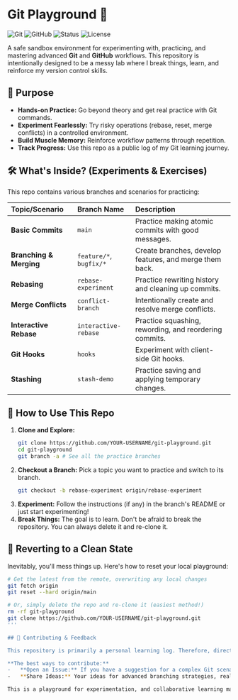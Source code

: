 # Git Playground 🎯

![Git](https://img.shields.io/badge/Git-F05032?style=for-the-badge&logo=git&logoColor=white)
![GitHub](https://img.shields.io/badge/GitHub-100000?style=for-the-badge&logo=github&logoColor=white)
![Status](https://img.shields.io/badge/Status-Active%20%2F%20Experimental-brightgreen)
![License](https://img.shields.io/badge/License-MIT-lightgrey)

A safe sandbox environment for experimenting with, practicing, and mastering advanced **Git** and **GitHub** workflows. This repository is intentionally designed to be a messy lab where I break things, learn, and reinforce my version control skills.

## 🚀 Purpose

-   **Hands-on Practice:** Go beyond theory and get real practice with Git commands.
-   **Experiment Fearlessly:** Try risky operations (rebase, reset, merge conflicts) in a controlled environment.
-   **Build Muscle Memory:** Reinforce workflow patterns through repetition.
-   **Track Progress:** Use this repo as a public log of my Git learning journey.

## 🛠️ What's Inside? (Experiments & Exercises)

This repo contains various branches and scenarios for practicing:

| Topic/Scenario | Branch Name | Description |
| :--- | :--- | :--- |
| **Basic Commits** | `main` | Practice making atomic commits with good messages. |
| **Branching & Merging** | `feature/*`, `bugfix/*` | Create branches, develop features, and merge them back. |
| **Rebasing** | `rebase-experiment` | Practice rewriting history and cleaning up commits. |
| **Merge Conflicts** | `conflict-branch` | Intentionally create and resolve merge conflicts. |
| **Interactive Rebase** | `interactive-rebase` | Practice squashing, rewording, and reordering commits. |
| **Git Hooks** | `hooks` | Experiment with client-side Git hooks. |
| **Stashing** | `stash-demo` | Practice saving and applying temporary changes. |

## 📖 How to Use This Repo

1.  **Clone and Explore:**
    ```bash
    git clone https://github.com/YOUR-USERNAME/git-playground.git
    cd git-playground
    git branch -a # See all the practice branches
    ```
2.  **Checkout a Branch:** Pick a topic you want to practice and switch to its branch.
    ```bash
    git checkout -b rebase-experiment origin/rebase-experiment
    ```
3.  **Experiment:** Follow the instructions (if any) in the branch's README or just start experimenting!
4.  **Break Things:** The goal is to learn. Don't be afraid to break the repository. You can always delete it and re-clone it.

## 🔄 Reverting to a Clean State

Inevitably, you'll mess things up. Here's how to reset your local playground:

```bash
# Get the latest from the remote, overwriting any local changes
git fetch origin
git reset --hard origin/main

# Or, simply delete the repo and re-clone it (easiest method!)
rm -rf git-playground
git clone https://github.com/YOUR-USERNAME/git-playground.git
'''

## 🤝 Contributing & Feedback

This repository is primarily a personal learning log. Therefore, direct pull requests for code changes are not expected. However, I greatly value knowledge sharing and constructive feedback!

**The best ways to contribute:**
-   **Open an Issue:** If you have a suggestion for a complex Git scenario, a tricky exercise idea, or found an insightful resource, please open an Issue. Let's discuss and learn together!
-   **Share Ideas:** Your ideas for advanced branching strategies, realistic merge conflict examples, or useful hook scripts are highly welcome.

This is a playground for experimentation, and collaborative learning makes it more powerful.